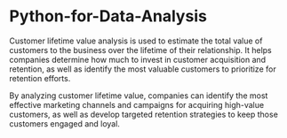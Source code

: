 # Python-for-Data-Analysis
Customer lifetime value analysis is used to estimate the total value of customers to the business over the lifetime of their relationship. It helps companies determine how much to invest in customer acquisition and retention, as well as identify the most valuable customers to prioritize for retention efforts.

By analyzing customer lifetime value, companies can identify the most effective marketing channels and campaigns for acquiring high-value customers, as well as develop targeted retention strategies to keep those customers engaged and loyal.

